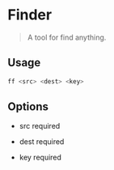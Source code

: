 # Finder

> A tool for find anything.

## Usage

~~~bash
ff <src> <dest> <key>
~~~

## Options

- src
    required

- dest
    required

- key
    required

